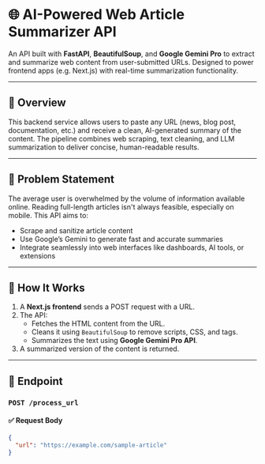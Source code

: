 # 🌐 AI-Powered Web Article Summarizer API

An API built with **FastAPI**, **BeautifulSoup**, and **Google Gemini Pro** to extract and summarize web content from user-submitted URLs. Designed to power frontend apps (e.g. Next.js) with real-time summarization functionality.

---

## 🧠 Overview

This backend service allows users to paste any URL (news, blog post, documentation, etc.) and receive a clean, AI-generated summary of the content. The pipeline combines web scraping, text cleaning, and LLM summarization to deliver concise, human-readable results.

---

## 🎯 Problem Statement

The average user is overwhelmed by the volume of information available online. Reading full-length articles isn't always feasible, especially on mobile. This API aims to:
- Scrape and sanitize article content
- Use Google’s Gemini to generate fast and accurate summaries
- Integrate seamlessly into web interfaces like dashboards, AI tools, or extensions

---

## 🚀 How It Works

1. A **Next.js frontend** sends a POST request with a URL.
2. The API:
   - Fetches the HTML content from the URL.
   - Cleans it using `BeautifulSoup` to remove scripts, CSS, and tags.
   - Summarizes the text using **Google Gemini Pro API**.
3. A summarized version of the content is returned.

---

## 🔁 Endpoint

### `POST /process_url`

#### ✅ Request Body

```json
{
  "url": "https://example.com/sample-article"
}
